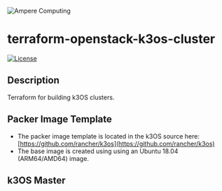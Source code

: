 ![Ampere Computing](https://avatars2.githubusercontent.com/u/34519842?s=400&u=1d29afaac44f477cbb0226139ec83f73faefe154&v=4)

# terraform-openstack-k3os-cluster


[![License](https://img.shields.io/badge/License-Apache%202.0-blue.svg)](https://opensource.org/licenses/Apache-2.0)


## Description

Terraform for building k3OS clusters.


## Packer Image Template

* The packer image template is located in the k3OS source here: [https://github.com/rancher/k3os](https://github.com/rancher/k3os)
* The base image is created using using an Ubuntu 18.04 (ARM64/AMD64) image.

## k3OS Master


